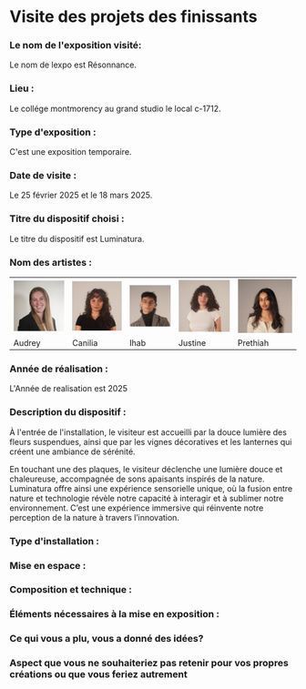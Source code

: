 # Visite des projets des finissants

### Le nom de l'exposition visité:
Le nom de lexpo est Résonnance.

### Lieu : 
Le collége montmorency au grand studio le local c-1712.
 
### Type d'exposition :
C'est une exposition temporaire.

### Date de visite :
Le 25 février 2025 et le 18 mars 2025.
 
### Titre du dispositif choisi : 
Le titre du dispositif est Luminatura.


### Nom des artistes : 
<table align="center">
<tr>
<td><img src="https://github.com/Yasser-ElF/H25_V11_inspirations_El_Fantroussi/blob/main/projet_finissant/media/artiste_Audrey.jpg"></td>
<td><img src="https://github.com/Yasser-ElF/H25_V11_inspirations_El_Fantroussi/blob/main/projet_finissant/media/artiste_Camilia.jpg"></td>
<td><img src="https://github.com/Yasser-ElF/H25_V11_inspirations_El_Fantroussi/blob/main/projet_finissant/media/artiste_Ihab.jpg"></td>
<td><img src="https://github.com/Yasser-ElF/H25_V11_inspirations_El_Fantroussi/blob/main/projet_finissant/media/artiste_Justine.jpg"></td>
<td><img src="https://github.com/Yasser-ElF/H25_V11_inspirations_El_Fantroussi/blob/main/projet_finissant/media/artiste_Prethiah.jpg"></td>
</tr>
<tr>
<td>Audrey</td>
<td>Canilia</td>
<td>Ihab</td>
<td>Justine</td>
<td>Prethiah</td>
</tr>
</table> 

### Année de réalisation : 
L'Année de realisation est 2025
 
### Description du dispositif : 
À l'entrée de l'installation, le visiteur est accueilli par la douce lumière des fleurs suspendues, ainsi que par les vignes décoratives et les lanternes qui créent une ambiance de sérénité.

En touchant une des plaques, le visiteur déclenche une lumière douce et chaleureuse, accompagnée de sons apaisants inspirés de la nature. Luminatura offre ainsi une expérience sensorielle unique, où la fusion entre nature et technologie révèle notre capacité à interagir et à sublimer notre environnement. C’est une expérience immersive qui réinvente notre perception de la nature à travers l’innovation.

### Type d'installation : 

 
### Mise en espace : 

 
### Composition et technique :










### Éléments nécessaires à la mise en exposition : 



### Ce qui vous a plu, vous a donné des idées?


### Aspect que vous ne souhaiteriez pas retenir pour vos propres créations ou que vous feriez autrement	

